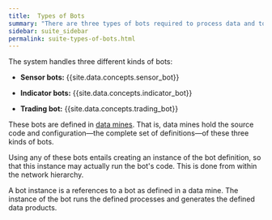 ```yaml
---
title:  Types of Bots
summary: "There are three types of bots required to process data and to trade: sensors bots, indicators bots, and the trading bot."
sidebar: suite_sidebar
permalink: suite-types-of-bots.html
---
```


The system handles three different kinds of bots:

* **Sensor bots:** {{site.data.concepts.sensor_bot}}

* **Indicator bots:** {{site.data.concepts.indicator_bot}}

* **Trading bot:** {{site.data.concepts.trading_bot}}

These bots are defined in <a href="" data-toggle="tooltip" data-original-title="{{site.data.data_mine.data_mine}}">data mines</a>. That is, data mines hold the source code and configuration&mdash;the complete set of definitions&mdash;of these three kinds of bots.

Using any of these bots entails creating an instance of the bot definition, so that this instance may actually run the bot's code. This is done from within the network hierarchy.

A bot instance is a references to a bot as defined in a data mine. The instance of the bot runs the defined processes and generates the defined data products.